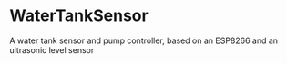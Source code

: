 # WaterTankSensor
A water tank sensor and pump controller, based on an ESP8266 and an ultrasonic level sensor
